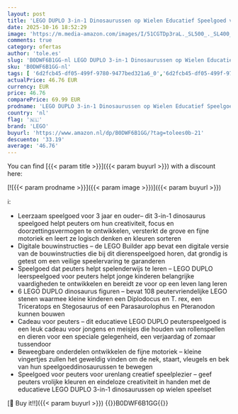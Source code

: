 ```yaml
---
layout: post
title: 'LEGO DUPLO 3-in-1 Dinosaurussen op Wielen Educatief Speelgoed voor 3 Jaar en Ouder om Diplocodus en T.rex  Triceratops en Stegosaurus of Pteranodon en Parasaurolophus Dino Figuren te Maken 10451'
date: 2025-10-16 18:52:29
image: 'https://m.media-amazon.com/images/I/51CGTDp3raL._SL500_._SL400_.jpg'
comments: true
category: ofertas
author: 'tole.es'
slug: 'B0DWF6B1GG-nl LEGO DUPLO 3-in-1 Dinosaurussen op Wielen Educatief...'
sku: 'B0DWF6B1GG-nl'
tags: [ '6d2fcb45-df05-499f-9780-9477bed321a6_0','6d2fcb45-df05-499f-9780-9477bed321a6_501','Arborist Merchandising Root','Bouw- & constructiespeelgoed','Educatief speelgoed','Montessori','Self Service','Special Features Stores','Speelgoed & spellen','Speelgoedbouwsets','lego','🇳🇱', ]
actualPrice: 46.76 EUR
currency: EUR
price: 46.76
comparePrice: 69.99 EUR
prodname: 'LEGO DUPLO 3-in-1 Dinosaurussen op Wielen Educatief Speelgoed voor 3 Jaar en Ouder om Diplocodus en T.rex  Triceratops en Stegosaurus of Pteranodon en Parasaurolophus Dino Figuren te Maken 10451'
country: 'nl'
flag: '🇳🇱'
brand: 'LEGO'
buyurl: 'https://www.amazon.nl/dp/B0DWF6B1GG/?tag=tolees0b-21'
descuento: '33.19'
average: '46.76'
---
```


You can find [{{< param title >}}]({{< param buyurl >}}) with a discount here:

[![{{< param prodname >}}]({{< param image >}})]({{< param buyurl >}})

ℹ️:

- Leerzaam speelgoed voor 3 jaar en ouder– dit 3-in-1 dinosaurus speelgoed helpt peuters om hun creativiteit, focus en doorzettingsvermogen te ontwikkelen, versterkt de grove en fijne motoriek en leert ze logisch denken en kleuren sorteren
- Digitale bouwinstructies – de LEGO Builder app bevat een digitale versie van de bouwinstructies die bij dit dierenspeelgoed horen, dat grondig is getest om een veilige speelervaring te garanderen
- Speelgoed dat peuters helpt spelenderwijs te leren – LEGO DUPLO leerspeelgoed voor peuters helpt jonge kinderen belangrijke vaardigheden te ontwikkelen en bereidt ze voor op een leven lang leren
- 6 LEGO DUPLO dinosaurus figuren – bevat 108 peutervriendelijke LEGO stenen waarmee kleine kinderen een Diplodocus en T. rex, een Triceratops en Stegosaurus of een Parasaurolophus en Pteranodon kunnen bouwen
- Cadeau voor peuters – dit educatieve LEGO DUPLO peuterspeelgoed is een leuk cadeau voor jongens en meisjes die houden van rollenspellen en dieren voor een speciale gelegenheid, een verjaardag of zomaar tussendoor
- Beweegbare onderdelen ontwikkelen de fijne motoriek – kleine vingertjes zullen het geweldig vinden om de nek, staart, vleugels en bek van hun speelgoeddinosaurussen te bewegen
- Speelgoed voor peuters voor urenlang creatief speelplezier – geef peuters vrolijke kleuren en eindeloze creativiteit in handen met de educatieve LEGO DUPLO 3-in-1 dinosaurussen op wielen speelset

[🛒 Buy it!!]({{< param buyurl >}})
{{<world>}}B0DWF6B1GG{{</world>}}
